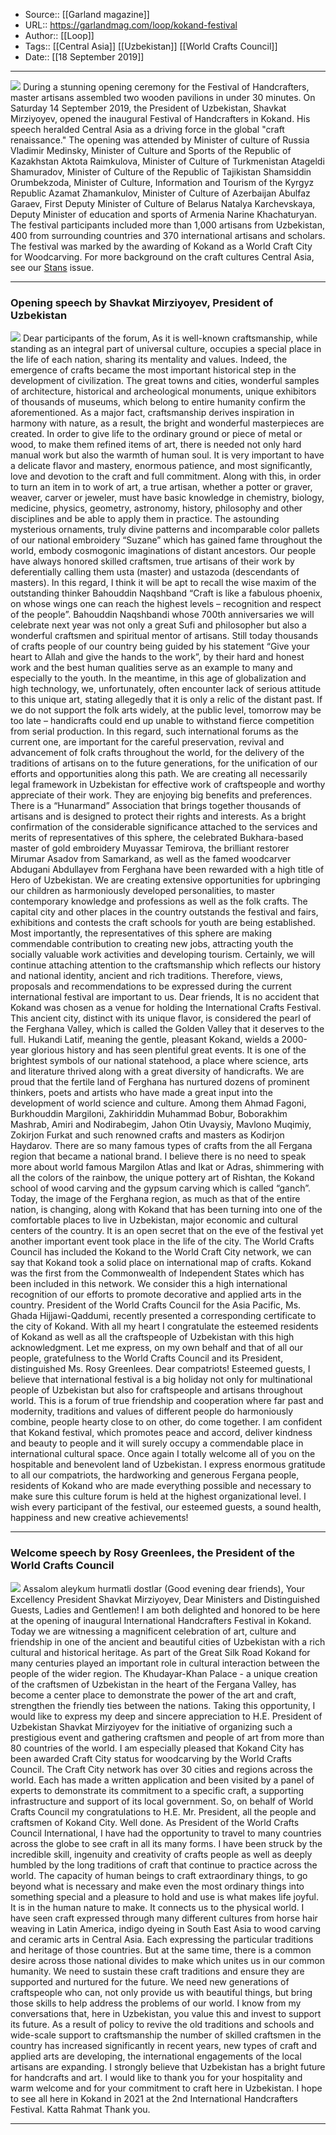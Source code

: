 ﻿
  * Source:: [[Garland magazine]]
  * URL:: https://garlandmag.com/loop/kokand-festival
  * Author:: [[Loop]]
  * Tags:: [[Central Asia]] [[Uzbekistan]] [[World Crafts Council]]
  * Date:: [[18 September 2019]]


* * *
[![](https://garlandmag.com/wp-content/uploads/2019/09/IMG_20190914_201337-1024x587.jpg)](https://garlandmag.com/wp-content/uploads/2019/09/IMG_20190914_201337.jpg)
During a stunning opening ceremony for the Festival of Handcrafters, master artisans assembled two wooden pavilions in under 30 minutes.
On Saturday 14 September 2019, the President of Uzbekistan, Shavkat Mirziyoyev, opened the inaugural Festival of Handcrafters in Kokand. His speech heralded Central Asia as a driving force in the global "craft renaissance."
The opening was attended by Minister of culture of Russia Vladimir Medinsky, Minister of Culture and Sports of the Republic of Kazakhstan Aktota Raimkulova, Minister of Culture of Turkmenistan Atageldi Shamuradov, Minister of Culture of the Republic of Tajikistan Shamsiddin Orumbekzoda, Minister of Culture, Information and Tourism of the Kyrgyz Republic Azamat Zhamankulov, Minister of Culture of Azerbaijan Abulfaz Garaev, First Deputy Minister of Culture of Belarus Natalya Karchevskaya, Deputy Minister of education and sports of Armenia Narine Khachaturyan. The festival participants included more than 1,000 artisans from Uzbekistan, 400 from surrounding countries and 370 international artisans and scholars. The festival was marked by the awarding of Kokand as a World Craft City for Woodcarving.
For more background on the craft cultures Central Asia, see our [Stans](https://garlandmag.com/issue-16/) issue.
* * *
### Opening speech by Shavkat Mirziyoyev, President of Uzbekistan
 
[![](https://garlandmag.com/wp-content/uploads/2019/09/WhatsApp-Image-2019-09-18-at-2.49.28-AM-2.jpg)](https://garlandmag.com/wp-content/uploads/2019/09/WhatsApp-Image-2019-09-18-at-2.49.28-AM-2.jpg)
Dear participants of the forum,
As it is well-known craftsmanship, while standing as an integral part of universal culture, occupies a special place in the life of each nation, sharing its mentality and values. Indeed, the emergence of crafts became the most important historical step in the development of civilization.
The great towns and cities, wonderful samples of architecture, historical and archeological monuments, unique exhibitors of thousands of museums, which belong to entire humanity confirm the aforementioned.
As a major fact, craftsmanship derives inspiration in harmony with nature, as a result, the bright and wonderful masterpieces are created.
In order to give life to the ordinary ground or piece of metal or wood, to make them refined items of art, there is needed not only hard manual work but also the warmth of human soul. It is very important to have a delicate flavor and mastery, enormous patience, and most significantly, love and devotion to the craft and full commitment.
Along with this, in order to turn an item in to work of art, a true artisan, whether a potter or graver, weaver, carver or jeweler, must have basic knowledge in chemistry, biology, medicine, physics, geometry, astronomy, history, philosophy and other disciplines and be able to apply them in practice.
The astounding mysterious ornaments, truly divine patterns and incomparable color pallets of our national embroidery “Suzane” which has gained fame throughout the world, embody cosmogonic imaginations of distant ancestors.
Our people have always honored skilled craftsmen, true artisans of their work by deferentially calling them usta (master) and ustazoda (descendants of masters).
In this regard, I think it will be apt to recall the wise maxim of the outstanding thinker Bahouddin Naqshband “Craft is like a fabulous phoenix, on whose wings one can reach the highest levels – recognition and respect of the people”.
Bahouddin Naqshbandi whose 700th anniversaries we will celebrate next year was not only a great Sufi and philosopher but also a wonderful craftsmen and spiritual mentor of artisans.
Still today thousands of crafts people of our country being guided by his statement “Give your heart to Allah and give the hands to the work”, by their hard and honest work and the best human qualities serve as an example to many and especially to the youth.
In the meantime, in this age of globalization and high technology, we, unfortunately, often encounter lack of serious attitude to this unique art, stating allegedly that it is only a relic of the distant past. If we do not support the folk arts widely, at the public level, tomorrow may be too late – handicrafts could end up unable to withstand fierce competition from serial production.
In this regard, such international forums as the current one, are important for the careful preservation, revival and advancement of folk crafts throughout the world, for the delivery of the traditions of artisans on to the future generations, for the unification of our efforts and opportunities along this path.
We are creating all necessarily legal framework in Uzbekistan for effective work of craftspeople and worthy appreciate of their work. They are enjoying big benefits and preferences.
There is a “Hunarmand” Association that brings together thousands of artisans and is designed to protect their rights and interests.
As a bright confirmation of the considerable significance attached to the services and merits of representatives of this sphere, the celebrated Bukhara-based master of gold embroidery Muyassar Temirova, the brilliant restorer Mirumar Asadov from Samarkand, as well as the famed woodcarver Abdugani Abdullayev from Ferghana have been rewarded with a high title of Hero of Uzbekistan.
We are creating extensive opportunities for upbringing our children as harmoniously developed personalities, to master contemporary knowledge and professions as well as the folk crafts. The capital city and other places in the country outstands the festival and fairs, exhibitions and contests the craft schools for youth are being established.
Most importantly, the representatives of this sphere are making commendable contribution to creating new jobs, attracting youth the socially valuable work activities and developing tourism.
Certainly, we will continue attaching attention to the craftsmanship which reflects our history and national identity, ancient and rich traditions.
Therefore, views, proposals and recommendations to be expressed during the current international festival are important to us.
Dear friends,
It is no accident that Kokand was chosen as a venue for holding the International Crafts Festival. This ancient city, distinct with its unique flavor, is considered the pearl of the Ferghana Valley, which is called the Golden Valley that it deserves to the full.
Hukandi Latif, meaning the gentle, pleasant Kokand, wields a 2000-year glorious history and has seen plentiful great events. It is one of the brightest symbols of our national statehood, a place where science, arts and literature thrived along with a great diversity of handicrafts.
We are proud that the fertile land of Ferghana has nurtured dozens of prominent thinkers, poets and artists who have made a great input into the development of world science and culture.
Among them Ahmad Fagoni, Burkhouddin Margiloni, Zakhiriddin Muhammad Bobur, Boborakhim Mashrab, Amiri and Nodirabegim, Jahon Otin Uvaysiy, Mavlono Muqimiy, Zokirjon Furkat and such renowned crafts and masters as Kodirjon Haydarov.
There are so many famous types of crafts from the all Fergana region that became a national brand. I believe there is no need to speak more about world famous Margilon Atlas and Ikat or Adras, shimmering with all the colors of the rainbow, the unique pottery art of Rishtan, the Kokand school of wood carving and the gypsum carving which is called “ganch”.
Today, the image of the Ferghana region, as much as that of the entire nation, is changing, along with Kokand that has been turning into one of the comfortable places to live in Uzbekistan, major economic and cultural centers of the country.
It is an open secret that on the eve of the festival yet another important event took place in the life of the city. The World Crafts Council has included the Kokand to the World Craft City network, we can say that Kokand took a solid place on international map of crafts.
Kokand was the first from the Commonwealth of Independent States which has been included in this network. We consider this a high international recognition of our efforts to promote decorative and applied arts in the country.
President of the World Crafts Council for the Asia Pacific, Ms. Ghada Hijjawi-Qaddumi, recently presented a corresponding certificate to the city of Kokand.
With all my heart I congratulate the esteemed residents of Kokand as well as all the craftspeople of Uzbekistan with this high acknowledgment.
Let me express, on my own behalf and that of all our people, gratefulness to the World Crafts Council and its President, distinguished Ms. Rosy Greenlees.
Dear compatriots!
Esteemed guests,
I believe that international festival is a big holiday not only for multinational people of Uzbekistan but also for craftspeople and artisans throughout world.
This is a forum of true friendship and cooperation where far past and modernity, traditions and values of different people do harmoniously combine, people hearty close to on other, do come together.
I am confident that Kokand festival, which promotes peace and accord, deliver kindness and beauty to people and it will surely occupy a commendable place in international cultural space. Once again I totally welcome all of you on the hospitable and benevolent land of Uzbekistan.
I express enormous gratitude to all our compatriots, the hardworking and generous Fergana people, residents of Kokand who are made everything possible and necessary to make sure this culture forum is held at the highest organizational level.
I wish every participant of the festival, our esteemed guests, a sound health, happiness and new creative achievements!
* * *
### Welcome speech by Rosy Greenlees, the President of the World Crafts Council
 
[![](https://garlandmag.com/wp-content/uploads/2019/09/WhatsApp-Image-2019-09-18-at-2.49.28-AM-1-1024x682.jpg)](https://garlandmag.com/wp-content/uploads/2019/09/WhatsApp-Image-2019-09-18-at-2.49.28-AM-1.jpg)
Assalom aleykum hurmatli dostlar (Good evening dear friends),
Your Excellency President Shavkat Mirziyoyev,
Dear Ministers and Distinguished Guests,
Ladies and Gentlemen!
I am both delighted and honored to be here at the opening of inaugural International Handcrafters Festival in Kokand.
Today we are witnessing a magnificent celebration of art, culture and friendship in one of the ancient and beautiful cities of Uzbekistan with a rich cultural and historical heritage.
As part of the Great Silk Road Kokand for many centuries played an important role in cultural interaction between the people of the wider region.
The Khudayar-Khan Palace - a unique creation of the craftsmen of Uzbekistan in the heart of the Fergana Valley, has become a center place to demonstrate the power of the art and craft, strengthen the friendly ties between the nations.
Taking this opportunity, I would like to express my deep and sincere appreciation to H.E. President of Uzbekistan Shavkat Mirziyoyev for the initiative of organizing such a prestigious event and gathering craftsmen and people of art from more than 80 countries of the world.
I am especially pleased that Kokand City has been awarded Craft City status for woodcarving by the World Crafts Council. The Craft City network has over 30 cities and regions across the world. Each has made a written application and been visited by a panel of experts to demonstrate its commitment to a specific craft, a supporting infrastructure and support of its local government. So, on behalf of World Crafts Council my congratulations to H.E. Mr. President, all the people and craftsmen of Kokand City. Well done.
As President of the World Crafts Council International, I have had the opportunity to travel to many countries across the globe to see craft in all its many forms. I have been struck by the incredible skill, ingenuity and creativity of crafts people as well as deeply humbled by the long traditions of craft that continue to practice across the world.
The capacity of human beings to craft extraordinary things, to go beyond what is necessary and make even the most ordinary things into something special and a pleasure to hold and use is what makes life joyful.
It is in the human nature to make. It connects us to the physical world.
I have seen craft expressed through many different cultures from horse hair weaving in Latin America, indigo dyeing in South East Asia to wood carving and ceramic arts in Central Asia. Each expressing the particular traditions and heritage of those countries. But at the same time, there is a common desire across those national divides to make which unites us in our common humanity.
We need to sustain these craft traditions and ensure they are supported and nurtured for the future. We need new generations of craftspeople who can, not only provide us with beautiful things, but bring those skills to help address the problems of our world.
I know from my conversations that, here in Uzbekistan, you value this and invest to support its future. As a result of policy to revive the old traditions and schools and wide-scale support to craftsmanship the number of skilled craftsmen in the country has increased significantly in recent years, new types of craft and applied arts are developing, the international engagements of the local artisans are expanding. I strongly believe that Uzbekistan has a bright future for handcrafts and art.
I would like to thank you for your hospitality and warm welcome and for your commitment to craft here in Uzbekistan.
I hope to see all here in Kokand in 2021 at the 2nd International Handcrafters Festival.
Katta Rahmat
Thank you.
* * *
